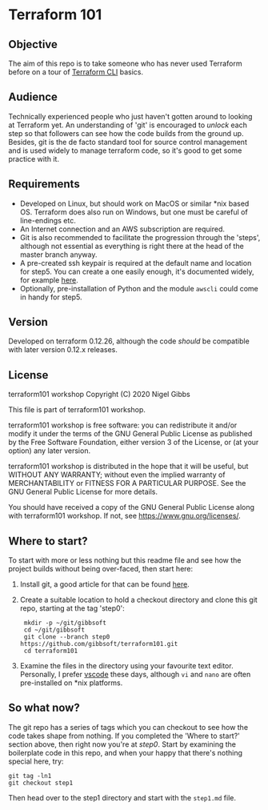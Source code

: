 # Terraform 101

## Objective

The aim of this repo is to take someone who has never used Terraform before on a tour of [Terraform CLI](https://www.terraform.io/docs/cli-index.html) basics.

## Audience

Technically experienced people who just haven't gotten around to looking at Terraform yet.  An understanding of 'git' is encouraged to _unlock_ each step so that followers can see how the code builds from the ground up.  Besides, git is the de facto standard tool for source control management and is used widely to manage terraform code, so it's good to get some practice with it.

## Requirements

- Developed on Linux, but should work on MacOS or similar *nix based OS.  Terraform does also run on Windows, but one must be careful of line-endings etc.
- An Internet connection and an AWS subscription are required.
- Git is also recommended to facilitate the progression through the 'steps', although not essential as everything is right there at the head of the master branch anyway.
- A pre-created ssh keypair is required at the default name and location for step5.  You can create a one easily enough, it's documented widely, for example [here](https://git-scm.com/book/en/v2/Git-on-the-Server-Generating-Your-SSH-Public-Key).
- Optionally, pre-installation of Python and the module `awscli` could come in handy for step5.

## Version

Developed on terraform 0.12.26, although the code _should_ be compatible with later version 0.12.x releases.

## License

terraform101 workshop
Copyright (C) 2020 Nigel Gibbs

This file is part of terraform101 workshop.

terraform101 workshop is free software: you can redistribute it and/or modify
it under the terms of the GNU General Public License as published by
the Free Software Foundation, either version 3 of the License, or
(at your option) any later version.

terraform101 workshop is distributed in the hope that it will be useful,
but WITHOUT ANY WARRANTY; without even the implied warranty of
MERCHANTABILITY or FITNESS FOR A PARTICULAR PURPOSE.  See the
GNU General Public License for more details.

You should have received a copy of the GNU General Public License
along with terraform101 workshop.  If not, see <https://www.gnu.org/licenses/>.

## Where to start?

To start with more or less nothing but this readme file and see how the project builds without being over-faced, then start here:

1. Install git, a good article for that can be found [here](https://docs.gitlab.com/ee/topics/git/how_to_install_git/).
2. Create a suitable location to hold a checkout directory and clone this git repo, starting at the tag 'step0':

        mkdir -p ~/git/gibbsoft
        cd ~/git/gibbsoft
        git clone --branch step0 https://github.com/gibbsoft/terraform101.git
        cd terraform101

3. Examine the files in the directory using your favourite text editor. Personally, I prefer [vscode](https://code.visualstudio.com/) these days, although `vi` and `nano` are often pre-installed on *nix platforms.

## So what now?

The git repo has a series of tags which you can checkout to see how the code takes shape from nothing.  If you completed the 'Where to start?' section above, then right now you're at _step0_.  Start by examining the boilerplate code in this repo, and when your happy that there's nothing special here, try:

    git tag -ln1
    git checkout step1

Then head over to the step1 directory and start with the `step1.md` file.
